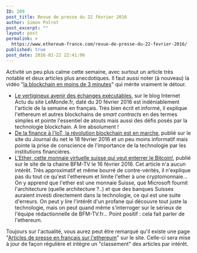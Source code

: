 ```yaml
---
ID: 209
post_title: Revue de presse du 22 février 2016
author: Simon Polrot
post_excerpt: ""
layout: post
permalink: >
  https://www.ethereum-france.com/revue-de-presse-du-22-fevrier-2016/
published: true
post_date: 2016-02-22 22:41:06
---
```

Activité un peu plus calme cette semaine, avec surtout un article très notable et deux articles plus anecdotiques. Il faut aussi noter (à nouveau) la vidéo "<a href="http://www.ethereum-france.com/la-blockchain-expliquee-en-moins-de-3-minutes/"><span style="text-decoration: underline;">la blockchain en moins de 3 minutes</span></a>" qui mérite vraiment le détour.
<ul>
	<li><span style="text-decoration: underline;"><a href="http://internetactu.blog.lemonde.fr/2016/02/20/le-vertigineux-avenir-des-echanges-executables/">Le vertigineux avenir des échanges exécutables</a></span>, sur le blog Internet Actu du site LeMonde.fr, daté du 20 février 2016 est indéniablement l'article de la semaine en français. Très bien écrit et informé, il explique l'ethereum et autres blockchains de <em>smart contracts</em> en des termes simples et pointe l'essentiel de atouts mais aussi des défis posés par la technologie blockchain. A lire absolument !</li>
	<li><span style="text-decoration: underline;"><a href="http://www.journaldunet.com/economie/finance/1173499-blockchain-tranformation-secteurs/">De la finance à l'IoT, la révolution blockchain est en marche</a></span>, publié sur le site du Journal du net le 18 février 2016 et un peu moins informatif mais pointe la prise de conscience de l'importance de la technologie par les institutions financières.</li>
	<li><span style="text-decoration: underline;"><a href="http://bfmbusiness.bfmtv.com/bourse/cette-monnaie-virtuelle-qui-veut-enterrer-le-bitcoin-951999.html">L'Ether, cette monnaie virtuelle suisse qui veut enterrer le Bitcoin!</a></span>, publié sur le site de la chaine BFM-TV le 16 février 2016. Cet article n'a aucun intérêt. Très approximatif et même bourré de contre-vérités, il n'explique pas du tout ce qu'est l'ethereum et limite l'ether à une cryptomonnaie... On y apprend que l'ether est une monnaie Suisse, que Microsoft fournit l'architecture (quelle architecture ?..) et que des banques Suisses auraient investi directement dans la technologie, ce qui est une suite d'erreurs. On peut y lire l'intérêt d'un profane qui découvre tout juste la technologie, mais on peut quand même s'interroger sur le sérieux de l'équipe rédactionnelle de BFM-TV.fr... Point positif : cela fait parler de l'ethereum.</li>
</ul>
Toujours sur l'actualité, vous aurez peut être remarqué qu'il existe une page "<span style="text-decoration: underline;"><a href="http://www.ethereum-france.com/articles-de-presse-en-francais-sur-lethereum/">Articles de presse en français sur l'ethereum</a></span>" sur le site. Celle-ci sera mise à jour de façon régulière et intègre un "classement" des articles par intérêt.